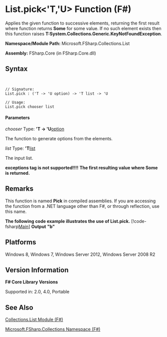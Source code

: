 # List.pick<'T,'U> Function (F#)

Applies the given function to successive elements, returning the first result where function returns **Some** for some value. If no such element exists then this function raises **T:System.Collections.Generic.KeyNotFoundException**.

**Namespace/Module Path:** Microsoft.FSharp.Collections.List

**Assembly:** FSharp.Core (in FSharp.Core.dll)


## Syntax


```


// Signature:
List.pick : ('T -> 'U option) -> 'T list -> 'U

// Usage:
List.pick chooser list

```



#### Parameters
*chooser*
Type: **'T -&gt; 'U**[option](http://msdn.microsoft.com/en-us/library/b08add48-34bf-4410-80a1-ef6a8daddc58)


The function to generate options from the elements.


*list*
Type: **'T**[list](http://msdn.microsoft.com/en-us/library/c627b668-477b-4409-91ed-06d7f1b3e4a7)


The input list.



**exceptions tag is not supported!!!!**
**The first resulting value where Some is returned.**
## Remarks
This function is named **Pick** in compiled assemblies. If you are accessing the function from a .NET language other than F#, or through reflection, use this name.

**The following code example illustrates the use of List.pick.**
[!code-fsharp[Main](snippets/fslists/snippet9.fs)]
**Output**
**"b"**
## Platforms
Windows 8, Windows 7, Windows Server 2012, Windows Server 2008 R2


## Version Information
**F# Core Library Versions**

Supported in: 2.0, 4.0, Portable




## See Also
[Collections.List Module &#40;F&#35;&#41;](Collections.List-Module-%28FSharp%29.md)

[Microsoft.FSharp.Collections Namespace &#40;F&#35;&#41;](Microsoft.FSharp.Collections-Namespace-%28FSharp%29.md)

